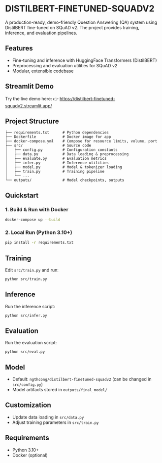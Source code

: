 # DISTILBERT-FINETUNED-SQUADV2

A production-ready, demo-friendly Question Answering (QA) system using DistilBERT fine-tuned on SQuAD v2. The project provides training, inference, and evaluation pipelines.

## Features

- Fine-tuning and inference with HuggingFace Transformers (DistilBERT)
- Preprocessing and evaluation utilities for SQuAD v2
- Modular, extensible codebase

## Streamlit Demo
Try the live demo here:
👉 https://distilbert-finetuned-squadv2.streamlit.app/

## Project Structure

```text
├── requirements.txt      # Python dependencies
├── Dockerfile            # Docker image for app
├── docker-compose.yml    # Compose for resource limits, volume, port
├── src/                  # Source code
│   ├── config.py         # Configuration constants
│   ├── data.py           # Data loading & preprocessing
│   ├── evaluate.py       # Evaluation metrics
│   ├── infer.py          # Inference utilities
│   ├── model.py          # Model & tokenizer loading
│   ├── train.py          # Training pipeline
│   └── ...
└── outputs/              # Model checkpoints, outputs
```

## Quickstart

### 1. Build & Run with Docker

```bash
docker-compose up --build
```

### 2. Local Run (Python 3.10+)

```bash
pip install -r requirements.txt
```

## Training

Edit `src/train.py` and run:

```bash
python src/train.py
```

## Inference

Run the inference script:

```bash
python src/infer.py
```

## Evaluation

Run the evaluation script:

```bash
python src/eval.py
```

## Model

- Default: `ngthcong/distilbert-finetuned-squadv2` (can be changed in `src/config.py`)
- Model artifacts stored in `outputs/final_model/`

## Customization

- Update data loading in `src/data.py`
- Adjust training parameters in `src/train.py`

## Requirements

- Python 3.10+
- Docker (optional)